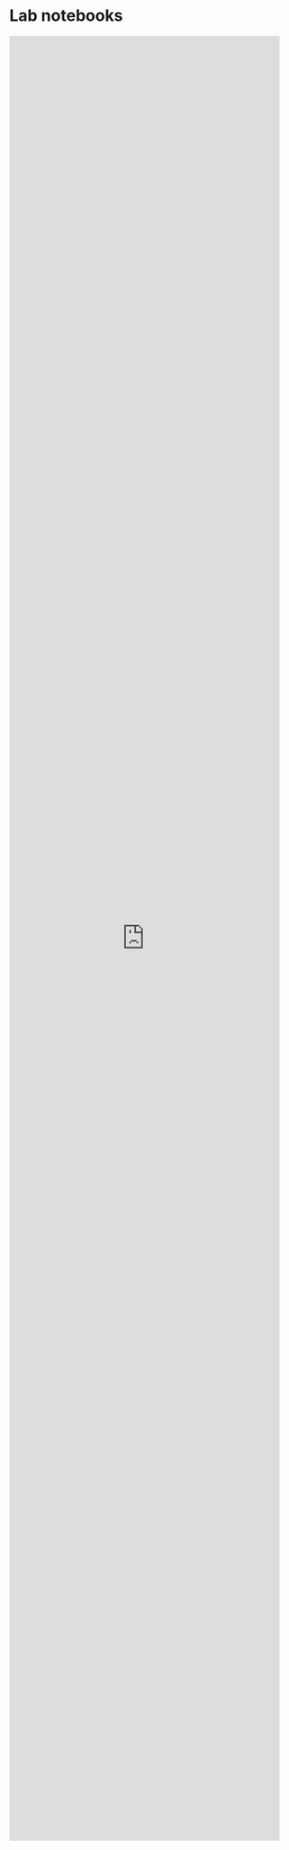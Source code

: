 # Lab notebooks

<embed src="https://static.igem.wiki/teams/4390/wiki/dev/lab-notebook.pdf" style="height: 80vh; width: 50vw;">